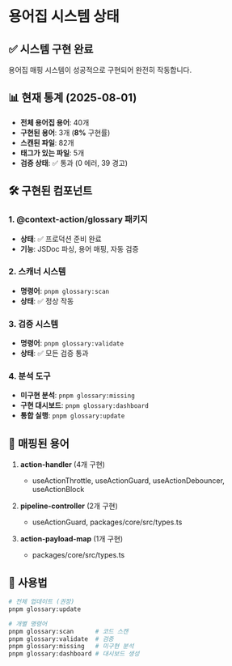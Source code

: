 # 용어집 시스템 상태

## ✅ 시스템 구현 완료

용어집 매핑 시스템이 성공적으로 구현되어 완전히 작동합니다.

## 📊 현재 통계 (2025-08-01)

- **전체 용어집 용어**: 40개
- **구현된 용어**: 3개 (**8%** 구현률)
- **스캔된 파일**: 82개
- **태그가 있는 파일**: 5개
- **검증 상태**: ✅ 통과 (0 에러, 39 경고)

## 🛠️ 구현된 컴포넌트

### 1. @context-action/glossary 패키지
- **상태**: ✅ 프로덕션 준비 완료
- **기능**: JSDoc 파싱, 용어 매핑, 자동 검증

### 2. 스캐너 시스템
- **명령어**: `pnpm glossary:scan`
- **상태**: ✅ 정상 작동

### 3. 검증 시스템
- **명령어**: `pnpm glossary:validate`
- **상태**: ✅ 모든 검증 통과

### 4. 분석 도구
- **미구현 분석**: `pnpm glossary:missing`
- **구현 대시보드**: `pnpm glossary:dashboard`
- **통합 실행**: `pnpm glossary:update`

## 🎯 매핑된 용어

1. **action-handler** (4개 구현)
   - useActionThrottle, useActionGuard, useActionDebouncer, useActionBlock

2. **pipeline-controller** (2개 구현)
   - useActionGuard, packages/core/src/types.ts

3. **action-payload-map** (1개 구현)
   - packages/core/src/types.ts

## 🚀 사용법

```bash
# 전체 업데이트 (권장)
pnpm glossary:update

# 개별 명령어
pnpm glossary:scan      # 코드 스캔
pnpm glossary:validate  # 검증
pnpm glossary:missing   # 미구현 분석
pnpm glossary:dashboard # 대시보드 생성
```
